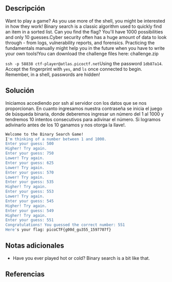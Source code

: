 
## Descripción

Want to play a game? As you use more of the shell, you might be interested in how they work! Binary search is a classic algorithm used to quickly find an item in a sorted list. Can you find the flag? You'll have 1000 possibilities and only 10 guesses.Cyber security often has a huge amount of data to look through - from logs, vulnerability reports, and forensics. Practicing the fundamentals manually might help you in the future when you have to write your own tools!You can download the challenge files here: challenge.zip

`ssh -p 58838 ctf-player@atlas.picoctf.net`Using the password `1db87a14`. Accept the fingerprint with `yes`, and `ls` once connected to begin. Remember, in a shell, passwords are hidden!

## Solución

Iniciamos accediendo por ssh al servidor con los datos que se nos proporcionan.
En cuanto ingresamos nuestra contraseña se inicia el juego de búsqueda binaria, donde deberemos ingresar un número del 1 al 1000 y tendremos 10 intentos consecutivos para adivinar el número.
Si logramos adivinarlo antes de los 10 ganamos y nos otorga la llave!.
```bash
Welcome to the Binary Search Game!
I'm thinking of a number between 1 and 1000.
Enter your guess: 500
Higher! Try again.
Enter your guess: 750
Lower! Try again.
Enter your guess: 625
Lower! Try again.
Enter your guess: 570
Lower! Try again.
Enter your guess: 535
Higher! Try again.
Enter your guess: 553
Lower! Try again.
Enter your guess: 545
Higher! Try again.
Enter your guess: 549
Higher! Try again.
Enter your guess: 551
Congratulations! You guessed the correct number: 551
Here's your flag: picoCTF{g00d_gu355_1597707f}
```

## Notas adicionales

- Have you ever played hot or cold? Binary search is a bit like that.

## Referencias

